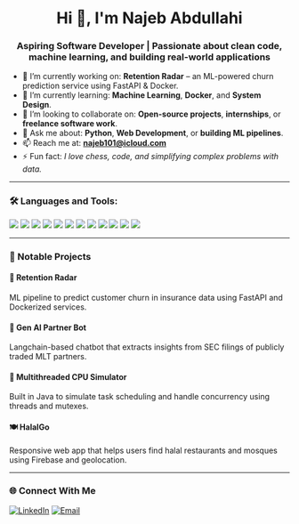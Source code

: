 <h1 align="center">Hi 👋, I'm Najeb Abdullahi</h1>
<h3 align="center">Aspiring Software Developer | Passionate about clean code, machine learning, and building real-world applications</h3>

- 🔭 I’m currently working on: **Retention Radar** – an ML-powered churn prediction service using FastAPI & Docker.
- 🌱 I’m currently learning: **Machine Learning**, **Docker**, and **System Design**.
- 👯 I’m looking to collaborate on: **Open-source projects**, **internships**, or **freelance software work**.
- 💬 Ask me about: **Python**, **Web Development**, or **building ML pipelines**.
- 📫 Reach me at: **najeb101@icloud.com**
- ⚡ Fun fact: *I love chess, code, and simplifying complex problems with data.*

---

### 🛠️ Languages and Tools:
<p>
  <!-- Languages -->
  <img src="https://img.shields.io/badge/Java-007396?style=for-the-badge&logo=java&logoColor=white"/>
  <img src="https://img.shields.io/badge/Python-3776AB?style=for-the-badge&logo=python&logoColor=white"/>
  <img src="https://img.shields.io/badge/SQL-003B57?style=for-the-badge&logo=postgresql&logoColor=white"/>
  <img src="https://img.shields.io/badge/PowerShell-5391FE?style=for-the-badge&logo=powershell&logoColor=white"/>
  <img src="https://img.shields.io/badge/HTML5-E34F26?style=for-the-badge&logo=html5&logoColor=white"/>
  <img src="https://img.shields.io/badge/CSS3-1572B6?style=for-the-badge&logo=css3&logoColor=white"/>
  <img src="https://img.shields.io/badge/Bash-4EAA25?style=for-the-badge&logo=gnu-bash&logoColor=white"/>
  <img src="https://img.shields.io/badge/C/C++-00599C?style=for-the-badge&logo=c%2B%2B&logoColor=white"/>

  <!-- Tools & Frameworks -->
  <img src="https://img.shields.io/badge/SpringBoot-6DB33F?style=for-the-badge&logo=springboot&logoColor=white"/>
  <img src="https://img.shields.io/badge/Git-F05032?style=for-the-badge&logo=git&logoColor=white"/>
  <img src="https://img.shields.io/badge/AWS-232F3E?style=for-the-badge&logo=amazonaws&logoColor=white"/>
  <img src="https://img.shields.io/badge/MongoDB-47A248?style=for-the-badge&logo=mongodb&logoColor=white"/>
</p>

---


### 🚀 Notable Projects

#### 🧠 Retention Radar
ML pipeline to predict customer churn in insurance data using FastAPI and Dockerized services.

#### 🤖 Gen AI Partner Bot
Langchain-based chatbot that extracts insights from SEC filings of publicly traded MLT partners.

#### 🔧 Multithreaded CPU Simulator
Built in Java to simulate task scheduling and handle concurrency using threads and mutexes.

#### 🍽️ HalalGo
Responsive web app that helps users find halal restaurants and mosques using Firebase and geolocation.

---

### 🌐 Connect With Me

[![LinkedIn](https://img.shields.io/badge/LinkedIn-blue?style=for-the-badge&logo=linkedin&logoColor=white)](https://linkedin.com/in/najeb-abdullahi)
[![Email](https://img.shields.io/badge/Email-najeb101@icloud.com-blue?style=for-the-badge&logo=gmail&logoColor=white)](mailto:najeb101@icloud.com)

